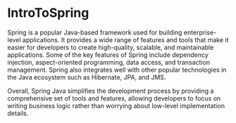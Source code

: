 # IntroToSpring

Spring is a popular Java-based framework used for building enterprise-level applications. It provides a wide range of features and tools that make it easier for developers to create high-quality, scalable, and maintainable applications. Some of the key features of Spring include dependency injection, aspect-oriented programming, data access, and transaction management. Spring also integrates well with other popular technologies in the Java ecosystem such as Hibernate, JPA, and JMS.

Overall, Spring Java simplifies the development process by providing a comprehensive set of tools and features, allowing developers to focus on writing business logic rather than worrying about low-level implementation details.
